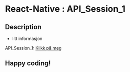 # React-Native : API_Session_1

## Description
- litt informasjon

API_Session_1: [Klikk på meg](https://github.com/serdardurmus/React-Native-koder/blob/main/learnReactNative/src/API_Session_1/Main.js)

## Happy coding!

